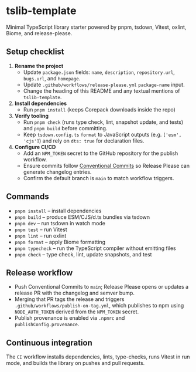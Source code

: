 # tslib-template

Minimal TypeScript library starter powered by pnpm, tsdown, Vitest, oxlint, Biome, and release-please.

## Setup checklist

1. **Rename the project**
   - Update `package.json` fields: `name`, `description`, `repository.url`, `bugs.url`, and `homepage`.
   - Update `.github/workflows/release-please.yml` `package-name` input.
   - Change the heading of this README and any textual mentions of `tslib-template`.
2. **Install dependencies**
   - Run `pnpm install` (keeps Corepack downloads inside the repo)
3. **Verify tooling**
   - Run `pnpm check` (runs type check, lint, snapshot update, and tests) and `pnpm build` before committing.
   - Keep `tsdown.config.ts` `format` to JavaScript outputs (e.g. `['esm', 'cjs']`) and rely on `dts: true` for declaration files.
4. **Configure CI/CD**
   - Add an `NPM_TOKEN` secret to the GitHub repository for the publish workflow.
   - Ensure commits follow [Conventional Commits](https://www.conventionalcommits.org/) so Release Please can generate changelog entries.
   - Confirm the default branch is `main` to match workflow triggers.

## Commands

- `pnpm install` – install dependencies
- `pnpm build` – produce ESM/CJS/d.ts bundles via tsdown
- `pnpm dev` – run tsdown in watch mode
- `pnpm test` – run Vitest
- `pnpm lint` – run oxlint
- `pnpm format` – apply Biome formatting
- `pnpm typecheck` – run the TypeScript compiler without emitting files
- `pnpm check` – type check, lint, update snapshots, and test

## Release workflow

- Push Conventional Commits to `main`; Release Please opens or updates a release PR with the changelog and semver bump.
- Merging that PR tags the release and triggers `.github/workflows/publish-on-tag.yml`, which publishes to npm using `NODE_AUTH_TOKEN` derived from the `NPM_TOKEN` secret.
- Publish provenance is enabled via `.npmrc` and `publishConfig.provenance`.

## Continuous integration

The `CI` workflow installs dependencies, lints, type-checks, runs Vitest in run mode, and builds the library on pushes and pull requests.
